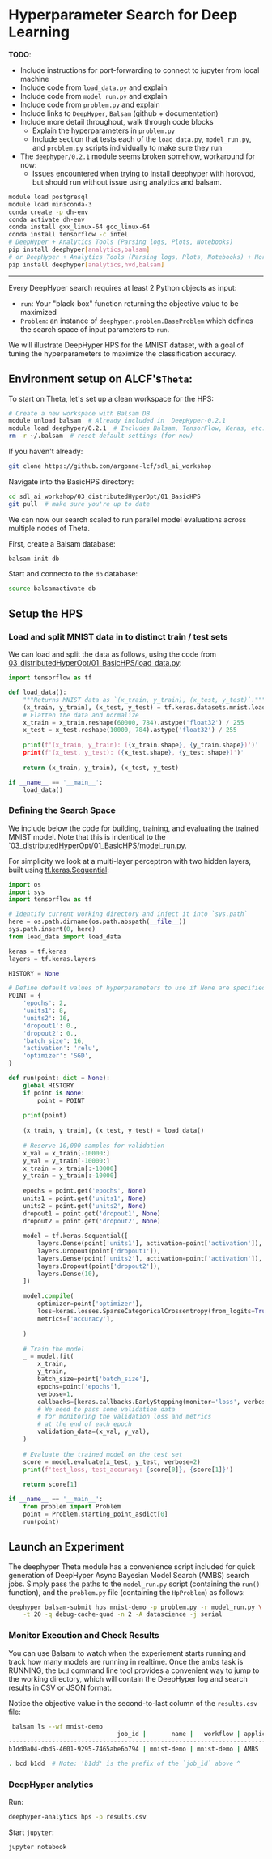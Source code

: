 # Hyperparameter Search for Deep Learning

**TODO**: 

- Include instructions for port-forwarding to connect to jupyter from local machine
- Include code from `load_data.py` and explain
- Include code from `model_run.py` and explain
- Include code from `problem.py` and explain
- Include links to `DeepHyper`, `Balsam` (github + documentation)
- Include more detail throughout, walk through code blocks
  - Explain the hyperparameters in `problem.py`
  - Include section that tests each of the `load_data.py`, `model_run.py`, and `problem.py` scripts individually to make sure they run
- The `deephyper/0.2.1` module seems broken somehow, workaround for now:
  - Issues encountered when trying to install deephyper with horovod, but should run without issue using analytics and balsam.

```bash
module load postgresql
module load miniconda-3
conda create -p dh-env
conda activate dh-env
conda install gxx_linux-64 gcc_linux-64
conda install tensorflow -c intel
# DeepHyper + Analytics Tools (Parsing logs, Plots, Notebooks)
pip install deephyper[analytics,balsam]
# or DeepHyper + Analytics Tools (Parsing logs, Plots, Notebooks) + Horovod
pip install deephyper[analytics,hvd,balsam]
```

---

Every DeepHyper search requires at least 2 Python objects as input:

- `run`: Your "black-box" function returning the objective value to be maximized
- `Problem`: an instance of `deephyper.problem.BaseProblem` which defines the search space of input parameters to `run`.

We will illustrate DeepHyper HPS for the MNIST dataset, with a goal of tuning the hyperparameters to maximize the classification accuracy.

## Environment setup on ALCF's`Theta`:

To start on Theta, let's set up  a clean workspace for the HPS:

```bash
# Create a new workspace with Balsam DB
module unload balsam  # Already included in  DeepHyper-0.2.1
module load deephyper/0.2.1  # Includes Balsam, TensorFlow, Keras, etc...
rm -r ~/.balsam  # reset default settings (for now)
```

If you haven't already:

```bash
git clone https://github.com/argonne-lcf/sdl_ai_workshop
```

Navigate into the BasicHPS directory:

```bash
cd sdl_ai_workshop/03_distributedHyperOpt/01_BasicHPS
git pull  # make sure you're up to date
```



We can now our search scaled to run parallel model evaluations across multiple nodes of Theta.

First, create a Balsam database:

```bas
balsam init db
```

Start and connecto to the `db` database:

```bash
source balsamactivate db
```

## Setup the HPS

### Load and split MNIST data in to distinct train / test sets

We can load and split the data as follows, using the code from [03_distributedHyperOpt/01_BasicHPS/load_data.py](load_data.py):

```python
import tensorflow as tf

def load_data():
    """Returns MNIST data as `(x_train, y_train), (x_test, y_test)`."""
    (x_train, y_train), (x_test, y_test) = tf.keras.datasets.mnist.load_data()
    # Flatten the data and normalize
    x_train = x_train.reshape(60000, 784).astype('float32') / 255
    x_test = x_test.reshape(10000, 784).astype('float32') / 255
    
    print(f'(x_train, y_train): ({x_train.shape}, {y_train.shape})')'
    print(f'(x_test, y_test): ({x_test.shape}, {y_test.shape})')'
    
    return (x_train, y_train), (x_test, y_test)

if __name__ == '__main__':
    load_data()
```

### Defining the Search Space

We include below the code for building, training, and evaluating the trained MNIST model. Note that this is indentical to the [`03_distributedHyperOpt/01_BasicHPS/model_run.py](model_run.py).

For simplicity we look at a multi-layer perceptron with two hidden layers, built using [tf.keras.Sequential](https://www.tensorflow.org/api_docs/python/tf/keras/Sequential):

```python
import os
import sys
import tensorflow as tf

# Identify current working directory and inject it into `sys.path`
here = os.path.dirname(os.path.abspath(__file__))
sys.path.insert(0, here)
from load_data import load_data

keras = tf.keras
layers = tf.keras.layers

HISTORY = None

# Define default values of hyperparameters to use if None are specified
POINT = { 
    'epochs': 2,
    'units1': 8,
    'units2': 16,
    'dropout1': 0.,
    'dropout2': 0.,
    'batch_size': 16,
    'activation': 'relu',
    'optimizer': 'SGD',
}

def run(point: dict = None):
    global HISTORY
    if point is None:
        point = POINT
        
    print(point)
    
    (x_train, y_train), (x_test, y_test) = load_data()
    
    # Reserve 10,000 samples for validation
    x_val = x_train[-10000:]
    y_val = y_train[-10000:]
    x_train = x_train[:-10000]
    y_train = y_train[:-10000]
    
    epochs = point.get('epochs', None)
    units1 = point.get('units1', None)
    units2 = point.get('units2', None)
    dropout1 = point.get('dropout1', None)
    dropout2 = point.get('dropout2', None)
      
    model = tf.keras.Sequential([
        layers.Dense(point['units1'], activation=point['activation']),
        layers.Dropout(point['dropout1']),
        layers.Dense(point['units2'], activation=point['activation']),
        layers.Dropout(point['dropout2']),
        layers.Dense(10),
    ])
    
    model.compile(
        optimizer=point['optimizer'],
        loss=keras.losses.SparseCategoricalCrossentropy(from_logits=True),
        metrics=['accuracy'],
      
    )
    
    # Train the model
    _ = model.fit(
        x_train,
        y_train,
        batch_size=point['batch_size'],
        epochs=point['epochs'],
        verbose=1,
        callbacks=[keras.callbacks.EarlyStopping(monitor='loss', verbose=1)],
        # We need to pass some validation data
        # for monitoring the validation loss and metrics
        # at the end of each epoch
        validation_data=(x_val, y_val),
    )
    
    # Evaluate the trained model on the test set
    score = model.evaluate(x_test, y_test, verbose=2)
    print(f'test_loss, test_accuracy: {score[0]}, {score[1]}')
    
    return score[1]

if __name__ == '__main__':
    from problem import Problem
    point = Problem.starting_point_asdict[0]
    run(point)
```

## Launch an Experiment

The deephyper Theta module has a convenience script included for quick generation of DeepHyper Async Bayesian Model Search (AMBS) search jobs. Simply pass the paths to the `model_run.py` script (containing the `run()` function), and the `problem.py` file (containing the `HpProblem`) as follows:

```bash
deephyper balsam-submit hps mnist-demo -p problem.py -r model_run.py \
    -t 20 -q debug-cache-quad -n 2 -A datascience -j serial
```



### Monitor Execution and Check Results

You can use Balsam to watch when the experiement starts running and track how many models are running in realtime. Once the ambs task is RUNNING, the `bcd` command line tool provides a convenient way to jump to the working directory, which will contain the DeepHyper log and search results in CSV or JSON format.

Notice the objective value in the second-to-last column of the `results.csv` file:

```bash
 balsam ls --wf mnist-demo
                              job_id |       name |   workflow | application |   state
--------------------------------------------------------------------------------------
b1dd0a04-dbd5-4601-9295-7465abe6b794 | mnist-demo | mnist-demo | AMBS        | CREATED

. bcd b1dd  # Note: 'b1dd' is the prefix of the `job_id` above ^
```

### DeepHyper analytics

Run:

```bash
deephyper-analytics hps -p results.csv
```

Start `jupyter`:

```bash
jupyter notebook
```

